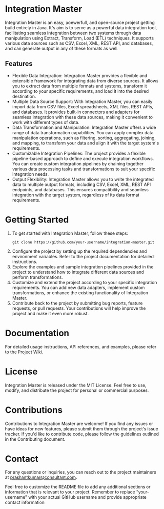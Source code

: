 # Integration Master
Integration Master is an easy, poewerfull, and open-source project getting build entirely in Java. It's aim is to serve as a powerful data integration tool, facilitating seamless integration between two systems through data manipulation using Extract, Transform, Load (ETL) techniques. It supports various data sources such as CSV, Excel, XML, REST API, and databases, and can generate output in any of these formats as well.

## Features
 - Flexible Data Integration: Integration Master provides a flexible and extensible framework for integrating data from diverse sources. It allows you to extract data from multiple formats and systems, transform it according to your specific requirements, and load it into the desired destination.
 - Multiple Data Source Support: With Integration Master, you can easily import data from CSV files, Excel spreadsheets, XML files, REST APIs, and databases. It provides built-in connectors and adapters for seamless integration with these data sources, making it convenient to work with different types of data.
 - Data Transformation and Manipulation: Integration Master offers a wide range of data transformation capabilities. You can apply complex data manipulation operations, such as filtering, sorting, aggregating, joining, and mapping, to transform your data and align it with the target system's requirements.
 - Customizable Integration Pipelines: The project provides a flexible pipeline-based approach to define and execute integration workflows. You can create custom integration pipelines by chaining together various data processing tasks and transformations to suit your specific integration needs.
 - Output Flexibility: Integration Master allows you to write the integrated data to multiple output formats, including CSV, Excel, XML, REST API endpoints, and databases. This ensures compatibility and seamless integration with the target system, regardless of its data format requirements.

# Getting Started
1. To get started with Integration Master, follow these steps:
   ```
   git clone https://github.com/your-username/integration-master.git
   ```
2. Configure the project by setting up the required dependencies and environment variables. Refer to the project documentation for detailed instructions.
3. Explore the examples and sample integration pipelines provided in the project to understand how to integrate different data sources and perform transformations.
4. Customize and extend the project according to your specific integration requirements. You can add new data adapters, implement custom transformations, or enhance the existing functionality of Integration Master.
5. Contribute back to the project by submitting bug reports, feature requests, or pull requests. Your contributions will help improve the project and make it even more robust.

# Documentation
For detailed usage instructions, API references, and examples, please refer to the Project Wiki.

# License
Integration Master is released under the MIT License. Feel free to use, modify, and distribute the project for personal or commercial purposes.

# Contributions
Contributions to Integration Master are welcome! If you find any issues or have ideas for new features, please submit them through the project's issue tracker. If you'd like to contribute code, please follow the guidelines outlined in the Contributing document.

# Contact
For any questions or inquiries, you can reach out to the project maintainers at prashantkumar@consultant.com.

Feel free to customize the README file to add any additional sections or information that is relevant to your project. Remember to replace "your-username" with your actual GitHub username and provide appropriate contact information
